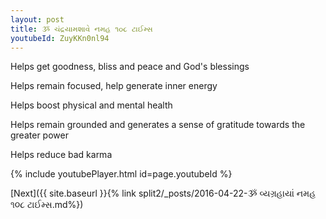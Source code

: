 ```yaml
---
layout: post
title: ૐ ચંદ્રયામશાવે નમહ ૧૦૮ ટાઈમ્સ
youtubeId: ZuyKKn0nl94
---
```

 
 
Helps get goodness, bliss and peace and God's blessings
 
Helps remain focused, help generate inner energy 
 
Helps boost physical and mental health 
 
Helps remain grounded and generates a sense of gratitude towards the greater power 
 
Helps reduce bad karma
 
 
 
 


{% include youtubePlayer.html id=page.youtubeId %}
 
[Next]({{ site.baseurl }}{% link  split2/_posts/2016-04-22-ૐ વ્યગ્રહાયાં નમહ ૧૦૮ ટાઈમ્સ.md%})
 
